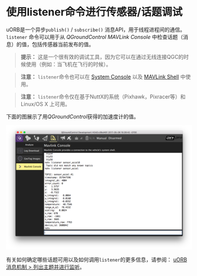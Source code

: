 # 使用listener命令进行传感器/话题调试

uORB是一个异步`publish()` / `subscribe()` 消息API，用于线程进程间的通信。`listener` 命令可以用于从 *QGroundControl MAVLink Console* 中检查话题（消息）的值，包括传感器当前发布的值。


> **提示：** 这是一个很有效的调试工具，因为它可以在通过无线连接QGC的时候使用（例如：当飞机在飞行的时候）。

<span></span>
> **注意：** `listener`命令也可以在 [System Console](../debug/system_console.md) 以及 [MAVLink Shell](../debug/system_console.md#mavlink-shell) 中使用。

<span></span>
> **注意：** `listener`命令仅在基于NuttX的系统（Pixhawk，Pixracer等）和 Linux/OS X 上可用。

下面的图展示了用*QGroundControl*获得的加速度计的值。

![QGC MAVLink Console](../../assets/gcs/qgc_mavlink_console_listener_command.png)

有关如何确定哪些话题可用以及如何调用`listener`的更多信息，请参阅： [uORB消息机制 > 列出主题并进行监听](../middleware/uorb.md#listing-topics-and-listening-in)。
